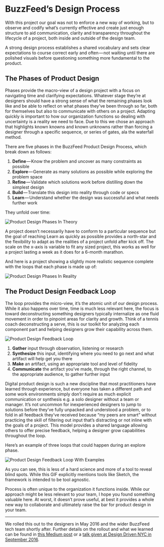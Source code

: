 # BuzzFeed’s Design Process

With this project our goal was not to enforce a new way of working, but to observe and codify what’s currently effective and create just enough structure to aid communication, clarity and transparency throughout the lifecycle of a project, both inside and outside of the design team.

A strong design process establishes a shared vocabulary and sets clear expectations to course correct early and often — not waiting until there are polished visuals before questioning something more fundamental to the product.

## The Phases of Product Design

Phases provide the macro-view of a design project with a focus on navigating time and clarifying expectations. Whatever stage they’re at designers should have a strong sense of what the remaining phases look like and be able to reflect on what phases they’ve been through so far, both for themselves but also to communicate with others on a project. Adapting quickly is important to how our organization functions so dealing with uncertainty is a reality we need to face. Due to this we chose an approach that highlights known knowns and known unknowns rather than forcing a designer through a specific sequence, or series of gates, ala the waterfall method.

There are five phases in the BuzzFeed Product Design Process, which break down as follows:

1. **Define** — Know the problem and uncover as many constraints as possible
2. **Explore** — Generate as many solutions as possible while exploring the problem space
3. **Refine** — Validate which solutions work before distilling down the simplest design
4. **Build** — Translate this design into reality through code or specs
5. **Learn** — Understand whether the design was successful and what needs further work

They unfold over time:

![Product Design Phases In Theory](../../images/product-design-phases-in-theory.png?raw=true)

A project doesn’t necessarily have to conform to a particular sequence but the goal of reaching Learn as quickly as possible provides a north-star and the flexibility to adapt as the realities of a project unfold after kick off. The scale on the x-axis is variable to fit any sized project, this works as well for a project lasting a week as it does for a 6-month marathon.

And here is a project showing a slightly more realistic sequence complete with the loops that each phase is made up of:

![Product Design Phases In Reality](../../images/product-design-phases-in-reality-with-loops.gif)

## The Product Design Feedback Loop

The loop provides the micro-view, it’s the atomic unit of our design process. While it also happens over time, time is much less relevant here, the focus is toward deconstructing something designers typically internalize as one fluid movement in order to pinpoint areas for clarity and growth. Think of a tennis coach deconstructing a serve, this is our toolkit for analyzing each component part and helping designers grow their capability across them.

![Product Design Feedback Loop](../../images/product-design-feedback-loop.png)

1. **Gather** input through observation, listening or research
2. **Synthesize** this input, identifying where you need to go next and what artifact will help get you there
3. **Make** an artifact, using an appropriate tool and level of fidelity
4. **Communicate** the artifact you’ve made, through the right channel, to the appropriate audience, to gather further input

Digital product design is such a new discipline that most practitioners have learned through experience, but everyone has taken a different path and some work environments simply don’t require as much explicit communication or synthesis e.g. a solo designer without a team or manager. It’s not uncommon for inexperienced designers to jump to solutions before they’ve fully unpacked and understood a problem, or to fold in all feedback they’ve received because “my peers are smart” without practicing the skill of filtering out input that’s distracting or not inline with the goals of a project. This model provides a shared language allowing others to offer precise feedback, helping a designer grow capabilities throughout the loop.

Here’s an example of three loops that could happen during an explore phase.

![Product Design Feedback Loop With Examples](../../images/product-design-feedback-loop-with-examples.gif)

As you can see, this is less of a hard science and more of a tool to reveal blind spots. While this GIF explicitly mentions tools like Sketch, the framework is intended to be tool agnostic.

Process is often unique to the organization it functions inside. While our approach might be less relevant to your team, I hope you found something valuable here. At worst, it doesn’t prove useful, at best it provides a whole new way to collaborate and ultimately raise the bar for product design in your team.

---

We rolled this out to the designers in May 2016 and the wider BuzzFeed tech team shortly after. Further details on the rollout and what we learned can be found in [this Medium post](https://medium.com/buzzfeed-design/introducing-buzzfeeds-design-process-4fefbdcd83ea) or a [talk given at Design Driven NYC in September 2016](https://www.youtube.com/watch?v=rcRAyi0RZsk).